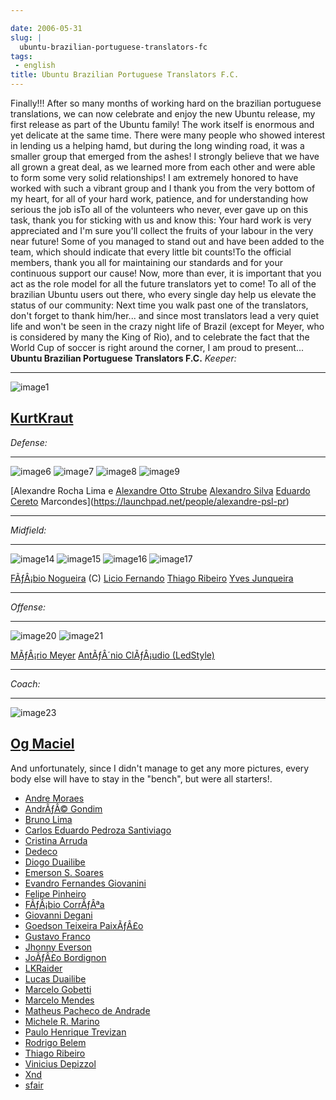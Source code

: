```yaml
---

date: 2006-05-31
slug: |
  ubuntu-brazilian-portuguese-translators-fc
tags:
 - english
title: Ubuntu Brazilian Portuguese Translators F.C.
---
```


Finally!!! After so many months of working hard on the brazilian
portuguese translations, we can now celebrate and enjoy the new Ubuntu
release, my first release as part of the Ubuntu family! The work itself
is enormous and yet delicate at the same time. There were many people
who showed interest in lending us a helping hamd, but during the long
winding road, it was a smaller group that emerged from the ashes! I
strongly believe that we have all grown a great deal, as we learned more
from each other and were able to form some very solid relationships! I
am extremely honored to have worked with such a vibrant group and I
thank you from the very bottom of my heart, for all of your hard work,
patience, and for understanding how serious the job isTo all of the
volunteers who never, ever gave up on this task, thank you for sticking
with us and know this: Your hard work is very appreciated and I'm sure
you'll collect the fruits of your labour in the very near future! Some
of you managed to stand out and have been added to the team, which
should indicate that every little bit counts!To the official members,
thank you all for maintaining our standards and for your continuous
support our cause! Now, more than ever, it is important that you act as
the role model for all the future translators yet to come! To all of the
brazilian Ubuntu users out there, who every single day help us elevate
the status of our community: Next time you walk past one of the
translators, don't forget to thank him/her... and since most translators
lead a very quiet life and won't be seen in the crazy night life of
Brazil (except for Meyer, who is considered by many the King of Rio),
and to celebrate the fact that the World Cup of soccer is right around
the corner, I am proud to present... **Ubuntu Brazilian Portuguese
Translators F.C.** *Keeper:*

  -------------------------------------------------------------------
  ![image1](http://static.flickr.com/68/157338438_a1285e1bda_o.png)

  [KurtKraut](https://launchpad.net/people/kurtkraut)
  -------------------------------------------------------------------

*Defense:*

  ------------------------------------------------------------------- ------------------------------------------------------------------- ------------------------------------------------------------------- -------------------------------------------------------------------
  ![image6](http://static.flickr.com/76/157338433_66b94d30d7_o.png)   ![image7](http://static.flickr.com/42/157338434_cc886922c7_o.png)   ![image8](http://static.flickr.com/74/157338435_ce12e1f9e2_o.png)   ![image9](http://static.flickr.com/49/157338436_c1be78f5e0_o.png)

  [Alexandre Rocha Lima e                                             [Alexandre Otto Strube](https://launchpad.net/people/surak)         [Alexandro Silva](https://launchpad.net/people/penguim)             [Eduardo Cereto](https://launchpad.net/people/dudus)
  Marcondes](https://launchpad.net/people/alexandre-psl-pr)                                                                                                                                                   
  ------------------------------------------------------------------- ------------------------------------------------------------------- ------------------------------------------------------------------- -------------------------------------------------------------------

*Midfield:*

  -------------------------------------------------------------------- -------------------------------------------------------------------- -------------------------------------------------------------------- --------------------------------------------------------------------
  ![image14](http://static.flickr.com/61/157338437_308eee4457_o.png)   ![image15](http://static.flickr.com/64/157339104_77e599b9ac_o.png)   ![image16](http://static.flickr.com/78/157339120_2b7db86c25_o.png)   ![image17](http://static.flickr.com/54/157339121_fab2e70703_o.png)

  [FÃƒÂ¡bio Nogueira](https://launchpad.net/people/deb-user-ba) (C)    [Licio Fernando](https://launchpad.net/people/licio)                 [Thiago Ribeiro](https://launchpad.net/people/thiagoribeiro)         [Yves Junqueira](https://launchpad.net/people/yves.junqueira)
  -------------------------------------------------------------------- -------------------------------------------------------------------- -------------------------------------------------------------------- --------------------------------------------------------------------

*Offense:*

  -------------------------------------------------------------------- --------------------------------------------------------------------
  ![image20](http://static.flickr.com/49/157339112_c0f460f4d0_o.png)   ![image21](http://static.flickr.com/77/157350397_6de938bc2e_o.png)

  [MÃƒÂ¡rio Meyer](https://launchpad.net/people/mariomeyer)            [AntÃƒÂ´nio ClÃƒÂ¡udio
                                                                       (LedStyle)](https://launchpad.net/people/ledstyle)
  -------------------------------------------------------------------- --------------------------------------------------------------------

*Coach:*

  --------------------------------------------------------------------
  ![image23](http://static.flickr.com/44/157339119_d02f11feaa_o.png)

  [Og Maciel](https://launchpad.net/people/ogmaciel)
  --------------------------------------------------------------------

And unfortunately, since I didn't manage to get any more pictures, every
body else will have to stay in the "bench", but were all starters!.

-   [Andre Moraes](https://launchpad.net/people/andrelmoraes)
-   [AndrÃƒÂ© Gondim](https://launchpad.net/people/andre-gondim)
-   [Bruno Lima](https://launchpad.net/people/bslima19)
-   [Carlos Eduardo Pedroza
    Santiviago](https://launchpad.net/people/segfault)
-   [Cristina Arruda](https://launchpad.net/people/ogunseye)
-   [Dedeco](https://launchpad.net/people/dedeco)
-   [Diogo Duailibe](https://launchpad.net/people/dioduailibe)
-   [Emerson S. Soares](https://launchpad.net/people/emersonsoares)
-   [Evandro Fernandes
    Giovanini](https://launchpad.net/people/evandrofg)
-   [Felipe Pinheiro](https://launchpad.net/people/ps-felipe)
-   [FÃƒÂ¡bio CorrÃƒÂªa](https://launchpad.net/people/fabio-correa)
-   [Giovanni Degani](https://launchpad.net/people/tiefox)
-   [Goedson Teixeira PaixÃƒÂ£o](https://launchpad.net/people/goedson)
-   [Gustavo Franco](https://launchpad.net/people/stratus-debian)
-   [Jhonny Everson](https://launchpad.net/people/khronnuz)
-   [JoÃƒÂ£o Bordignon](https://launchpad.net/people/joaoeb)
-   [LKRaider](https://launchpad.net/people/paul-eipper)
-   [Lucas Duailibe](https://launchpad.net/people/lucasds)
-   [Marcelo Gobetti](https://launchpad.net/people/lassard)
-   [Marcelo Mendes](https://launchpad.net/people/marcelomendes)
-   [Matheus Pacheco de
    Andrade](https://launchpad.net/people/matheusp-andrade)
-   [Michele R. Marino](https://launchpad.net/people/deriel)
-   [Paulo Henrique Trevizan](https://launchpad.net/people/ptrevizan)
-   [Rodrigo Belem](https://launchpad.net/people/rclbelem)
-   [Thiago Ribeiro](https://launchpad.net/people/thiagoribeiro)
-   [Vinicius Depizzol](https://launchpad.net/people/vdepizzol)
-   [Xnd](https://launchpad.net/people/alexandremoura)
-   [sfair](https://launchpad.net/people/sfair)

